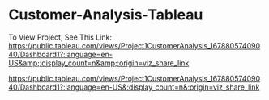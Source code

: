 # Customer-Analysis-Tableau
To View Project, See This Link: https://public.tableau.com/views/Project1CustomerAnalysis_16788057409040/Dashboard1?:language=en-US&amp;:display_count=n&amp;:origin=viz_share_link

https://public.tableau.com/views/Project1CustomerAnalysis_16788057409040/Dashboard1?:language=en-US&:display_count=n&:origin=viz_share_link
